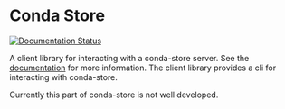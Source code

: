 # Conda Store

[![Documentation Status](https://readthedocs.org/projects/conda-store/badge/?version=latest)](https://conda-store.readthedocs.io/en/latest/?badge=latest)

A client library for interacting with a conda-store server. See the
[documentation](https://conda-store.readthedocs.io/en/latest/) for
more information. The client library provides a cli for interacting
with conda-store.

Currently this part of conda-store is not well developed.
